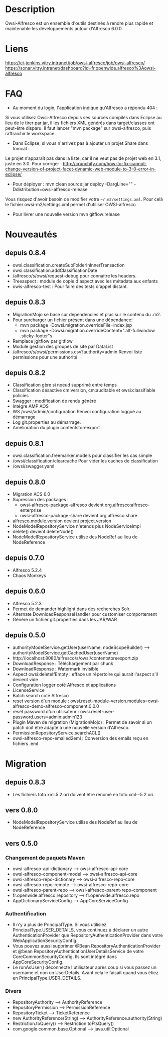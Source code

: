 Description
===========
Owsi-Alfresco est un ensemble d'outils destinés à rendre plus rapide et maintenable les développements autour 
d'Alfresco 6.0.0.


Liens
=====
https://ci-jenkins.vitry.intranet/job/owsi-alfresco/job/owsi-alfresco/
https://sonar.vitry.intranet/dashboard?id=fr.openwide.alfresco%3Aowsi-alfresco

FAQ
===
* Au moment du login, l'application indique qu'Alfresco a répondu 404 : 

Si vous utilisez Owsi-Alfresco depuis ses sources compilés dans Eclipse au lieu de le tirer par jar, 
il les fichiers XML générés dans target/classes ont peut-être disparu. 
Il faut lancer "mvn package" sur owsi-alfresco, puis raffraichir le workspace.  

* Dans Eclipse, si vous n'arrivez pas à ajouter un projet Share dans tomcat : 

Le projet n’apparaît pas dans la liste, car il ne veut pas de projet web en 3.1, juste en 3.0. 
Pour corriger : http://crunchify.com/how-to-fix-cannot-change-version-of-project-facet-dynamic-web-module-to-3-0-error-in-eclipse/

* Pour déployer :
mvn clean source:jar deploy -DargLine="" -Ddistribution=owsi-alfresco-release

Vous risquez d'avoir besoin de modifier votre `~/.m2/settings.xml`. Pour celà le fichier owsi-m2/settings.xml permet d'utiliser OWSI-alfresco

* Pour livrer une nouvelle version
mvn gitflow:release

Nouveautés
==========

## depuis 0.8.4
 * owsi.classification.createSubFolderInInnerTransaction
 * owsi.classification.addClassificationDate
 * /alfresco/s/owsi/request-debug pour connaitre les headers.
 * Treeaspect : module de copie d'aspect avec les métadata aux enfants
 * owis-alfresco-test : Pour faire des tests d'appel distant.

## depuis 0.8.3
* MigrationMojo se base sur dependencies et plus sur le contenu du .m2.
* Pour surcharger un fichier présent dans une dépendance:
   * mvn package -Dowsi.migration.overrideFile=index.jsp
   * mvn package -Dowsi.migration.overrideContent=".alf-fullwindow .sticky-footer"s
* Remplace jgitflow par gitflow
* Module gestion des groupes de site par DataList
* /alfresco/s/owsi/permissions.csv?authority=admin Renvoi liste permissions pour une authorité

## depuis 0.8.2
* Classification gère si noeud supprimé entre temps
* Classification désactive cm:version, cm:auditable et owsi:classifiable policies 
* Swagger : modification de rendu généré
* Intégre AMP AOS
* WS /owsi/admin/configuration Renvoi configuration loggué au démarrage
* Log git.properties au démarrage.
* Amélioration du plugin contentstoreexport

## depuis 0.8.1
* owsi.classification.freemarker.models pour classifier les cas simple
* /owsi/classification/clearcache Pour vider les caches de classification
* /owsi/swagger.yaml

## depuis 0.8.0
* Migration ACS 6.0
* Supression des packages : 
  - owsi-alfresco-package-alfresco devient org.alfresco:alfresco-enterprise 
  - owsi-alfresco-package-share devient org.alfresco:share
* alfresco.module.version devient project.version
* NodeModelRepositoryService n'etends plus NodeServiceImpl
* delete() devient deleteNode()
* NodeModelRepositoryService utilise des NodeRef au lieu de NodeReference

## depuis 0.7.0
* Alfresco 5.2.4
* Chaos Monkeys

## depuis 0.6.0
* Alfresco 5.2.3
* Permet de demander highlight dans des recherches Solr.
* Alternate DownloadResponseHandler pour customiser comportement
* Génére un fichier git.properties dans les JAR/WAR

## depuis 0.5.0
* authorityModelService.getUser(userName, nodeScopeBuilder) --> authorityModelService.getCachedUser(userName)
* http://localhost:8080/alfresco/s/owsi/contentstoreexport.zip
* DownloadResponse : Téléchargement par chunk
* DownloadResponse : Watermark invisible
* Aspect owsi:deleteIfEmpty : efface un répertoire qui aurait l'aspect s'il devient vide
* Configuration logger coté Alfresco et applications
* LicenseService
* Batch search coté Alfresco
* reset version d'un module : owsi.reset-module-version.modules=owsi-alfresco-demo-alfresco-component:0.0.0
* reset password d'un utilisateur : owsi.reset-user-password.users=admin:admin123
* Plugin Maven de migration (MigrationMojo) : Permet de savoir si un patch doit être adapté à une nouvelle version d'Alfresco.
* PermissionRepositoryService.searchACL() 
* owsi-alfresco-repo-emailed2eml : Conversion des emails reçu en fichiers .eml

Migration
=========

## depuis 0.8.3
* Les fichiers toto.xml.5.2.ori doivent être renomé en toto.xml--5.2.ori.

## vers 0.8.0
* NodeModelRepositoryService utilise des NodeRef au lieu de NodeReference

## vers 0.5.0
### Changement de paquets Maven
* owsi-alfresco-api-dictionary --> owsi-alfresco-api-core
* owsi-alfresco-component-model --> owsi-alfresco-api-core
* owsi-alfresco-repo-dictionary --> owsi-alfresco-repo-core
* owsi-alfresco-repo-remote --> owsi-alfresco-repo-core
* owsi-alfresco-parent-repo --> owsi-alfresco-parent-repo-component
* fr.openwide.alfresco.repository --> fr.openwide.alfresco.repo
* AppDictionaryServiceConfig --> AppCoreServiceConfig

### Authentification
* Il n'y a plus de PrincipalType. Si vous utilisiez PrincipalType.USER_DETAILS, vous continuez à déclarer un autre AuthenticationProvider que RepositoryAuthenticationProvider dans votre WebApplicationSecurityConfig.
* Vous pouvez aussi supprimer @Bean RepositoryAuthenticationProvider et @bean RepositoryAuthenticationUserDetailsService de votre CoreCommonSecurityConfig. Ils sont intégré dans AppCoreSecurityConfig.
* Le runAsUser() déconnecte l'utilisateur après coup si vous passez un username et non un UserDetails. Avant cela le faisait quand vous étiez en PrincipalType.USER_DETAILS.

### Divers
* RepositoryAuthority --> AuthorityReference
* RepositoryPermission --> PermissionReference
* RepositoryTicket --> TicketReference
* new AuthorityReference(String) --> AuthorityReference.authority(String)
* Restriction.toQuery() --> Restriction.toFtsQuery()
* com.google.common.base.Optional --> java.util.Optional
